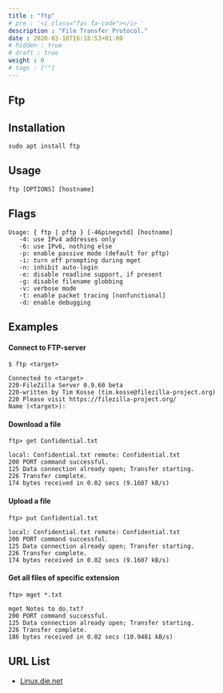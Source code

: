 ```yaml
---
title : "ftp"
# pre : '<i class="fas fa-code"></i> '
description : "File Transfer Protocol."
date : 2020-03-10T16:18:53+01:00
# hidden : true
# draft : true
weight : 0
# tags : [""]
---
```


## Ftp

## Installation

```plain
sudo apt install ftp
```

## Usage

```plain
ftp [OPTIONS] [hostname]
```

## Flags

```plain
Usage: { ftp | pftp } [-46pinegvtd] [hostname]
   -4: use IPv4 addresses only
   -6: use IPv6, nothing else
   -p: enable passive mode (default for pftp)
   -i: turn off prompting during mget
   -n: inhibit auto-login
   -e: disable readline support, if present
   -g: disable filename globbing
   -v: verbose mode
   -t: enable packet tracing [nonfunctional]
   -d: enable debugging
```

## Examples

#### Connect to FTP-server

```plain
$ ftp <target>

Connected to <target>
220-FileZilla Server 0.9.60 beta
220-written by Tim Kosse (tim.kosse@filezilla-project.org)
220 Please visit https://filezilla-project.org/
Name (<target>):
```

#### Download a file

```plain
ftp> get Confidential.txt

local: Confidential.txt remote: Confidential.txt
200 PORT command successful.
125 Data connection already open; Transfer starting.
226 Transfer complete.
174 bytes received in 0.02 secs (9.1607 kB/s)
```

#### Upload a file

```plain
ftp> put Confidential.txt

local: Confidential.txt remote: Confidential.txt
200 PORT command successful.
125 Data connection already open; Transfer starting.
226 Transfer complete.
174 bytes received in 0.02 secs (9.1607 kB/s)
```

#### Get all files of specific extension

```plain
ftp> mget *.txt

mget Notes to do.txt?
200 PORT command successful.
125 Data connection already open; Transfer starting.
226 Transfer complete.
186 bytes received in 0.02 secs (10.9481 kB/s)
```

## URL List

* [Linux.die.net](https://linux.die.net/man/1/ftp)
